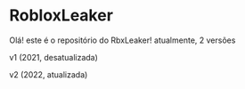 # RobloxLeaker

Olá! este é o repositório do RbxLeaker! atualmente, 2 versões

v1 (2021, desatualizada)

v2 (2022, atualizada)
